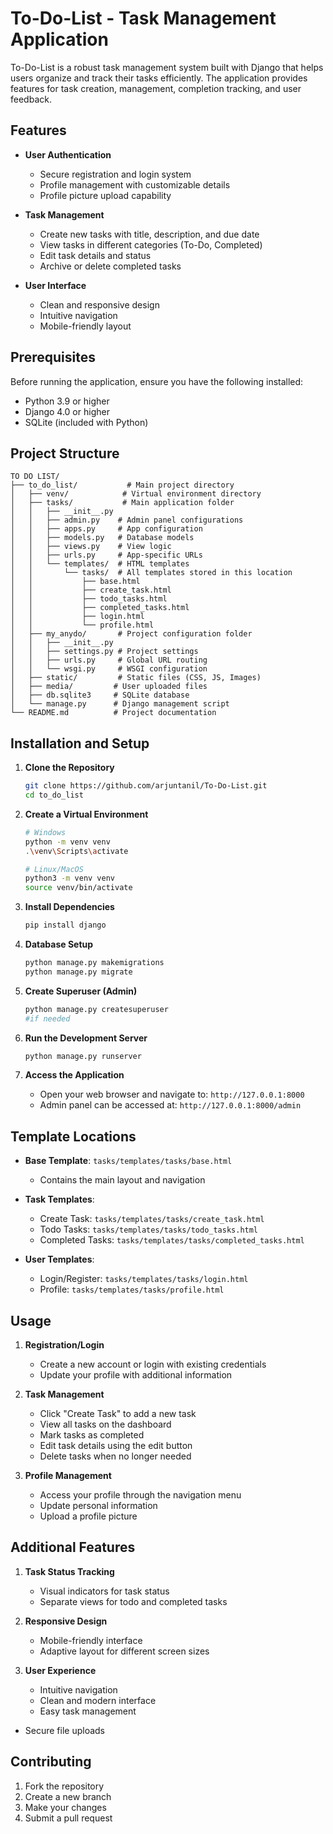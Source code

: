 # To-Do-List - Task Management Application

To-Do-List is a robust task management system built with Django that helps users organize and track their tasks efficiently. The application provides features for task creation, management, completion tracking, and user feedback.

## Features

- **User Authentication**
  - Secure registration and login system
  - Profile management with customizable details
  - Profile picture upload capability

- **Task Management**
  - Create new tasks with title, description, and due date
  - View tasks in different categories (To-Do, Completed)
  - Edit task details and status
  - Archive or delete completed tasks

- **User Interface**
  - Clean and responsive design
  - Intuitive navigation
  - Mobile-friendly layout

## Prerequisites

Before running the application, ensure you have the following installed:
- Python 3.9 or higher
- Django 4.0 or higher
- SQLite (included with Python)

## Project Structure

```
TO DO LIST/
├── to_do_list/           # Main project directory
│   ├── venv/            # Virtual environment directory
│   ├── tasks/           # Main application folder
│   │   ├── __init__.py
│   │   ├── admin.py    # Admin panel configurations
│   │   ├── apps.py     # App configuration
│   │   ├── models.py   # Database models
│   │   ├── views.py    # View logic
│   │   ├── urls.py     # App-specific URLs
│   │   └── templates/  # HTML templates
│   │       └── tasks/  # All templates stored in this location
│   │           ├── base.html
│   │           ├── create_task.html
│   │           ├── todo_tasks.html
│   │           ├── completed_tasks.html
│   │           ├── login.html
│   │           └── profile.html
│   ├── my_anydo/       # Project configuration folder
│   │   ├── __init__.py
│   │   ├── settings.py # Project settings
│   │   ├── urls.py     # Global URL routing
│   │   └── wsgi.py     # WSGI configuration
│   ├── static/         # Static files (CSS, JS, Images)
│   ├── media/         # User uploaded files
│   ├── db.sqlite3     # SQLite database
│   └── manage.py      # Django management script
└── README.md          # Project documentation
```

## Installation and Setup

1. **Clone the Repository**
   ```bash
   git clone https://github.com/arjuntanil/To-Do-List.git
   cd to_do_list
   ```

2. **Create a Virtual Environment**
   ```bash
   # Windows
   python -m venv venv
   .\venv\Scripts\activate

   # Linux/MacOS
   python3 -m venv venv
   source venv/bin/activate
   ```

3. **Install Dependencies**
   ```bash
   pip install django
   ```

4. **Database Setup**
   ```bash
   python manage.py makemigrations
   python manage.py migrate
   ```

5. **Create Superuser (Admin)**
   ```bash
   python manage.py createsuperuser 
   #if needed
   ```

6. **Run the Development Server**
   ```bash
   python manage.py runserver
   ```

7. **Access the Application**
   - Open your web browser and navigate to: `http://127.0.0.1:8000`
   - Admin panel can be accessed at: `http://127.0.0.1:8000/admin`

## Template Locations

- **Base Template**: `tasks/templates/tasks/base.html`
  - Contains the main layout and navigation
  
- **Task Templates**:
  - Create Task: `tasks/templates/tasks/create_task.html`
  - Todo Tasks: `tasks/templates/tasks/todo_tasks.html`
  - Completed Tasks: `tasks/templates/tasks/completed_tasks.html`
  
- **User Templates**:
  - Login/Register: `tasks/templates/tasks/login.html`
  - Profile: `tasks/templates/tasks/profile.html`

## Usage

1. **Registration/Login**
   - Create a new account or login with existing credentials
   - Update your profile with additional information

2. **Task Management**
   - Click "Create Task" to add a new task
   - View all tasks on the dashboard
   - Mark tasks as completed
   - Edit task details using the edit button
   - Delete tasks when no longer needed

3. **Profile Management**
   - Access your profile through the navigation menu
   - Update personal information
   - Upload a profile picture

## Additional Features

1. **Task Status Tracking**
   - Visual indicators for task status
   - Separate views for todo and completed tasks

2. **Responsive Design**
   - Mobile-friendly interface
   - Adaptive layout for different screen sizes

3. **User Experience**
   - Intuitive navigation
   - Clean and modern interface
   - Easy task management

- Secure file uploads

## Contributing

1. Fork the repository
2. Create a new branch
3. Make your changes
4. Submit a pull request
